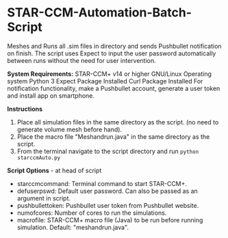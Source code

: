 # STAR-CCM-Automation-Batch-Script
Meshes and Runs all .sim files in directory and sends Pushbullet notification on finish.
The script uses Expect to input the user password automatically between runs without the need for user intervention.

**System Requirements:** 
STAR-CCM+ v14 or higher
GNU/Linux Operating system
Python 3 
Expect Package Installed
Curl Package Installed
For notification functionality, make a Pushbullet account, generate a user token and install app on smartphone.

**Instructions**
1. Place all simulation files in the same directory as the script. (no need to generate volume mesh before hand).
2. Place the macro file "Meshandrun.java" in the same directory as the script.
3. From the terminal navigate to the script directory and run `python starccmAuto.py`

**Script Options** - at head of script
* starccmcommand: Terminal command to start STAR-CCM+.
* defuserpswd: Default user password. Can also be passed as an argument in script.
* pushbullettoken: Pushbullet user token from Pushbullet website.
* numofcores: Number of cores to run the simulations.
* macrofile: STAR-CCM+ macro file (Java) to be run before running simulation. Default: "meshandrun.java".
